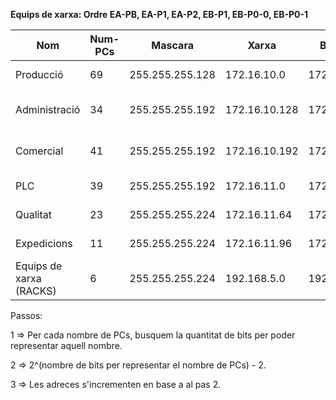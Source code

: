 **Equips de xarxa: Ordre EA-PB, EA-P1, EA-P2, EB-P1, EB-P0-0, EB-P0-1**

|Nom|Num-PCs|Mascara|Xarxa|Broadcast|Rang|Rang Usat|
|---|---|---|---|---|---|---|
|Producció|69|255.255.255.128|172.16.10.0|172.16.10.127|.1 a .126|.1 a .70|		
|Administració|34|255.255.255.192|172.16.10.128|172.16.10.191|.129 a .190|.129 a .163|		
|Comercial|41|255.255.255.192|172.16.10.192|172.16.10.255|.193 a .254|.193 a .234|		
|PLC|39|255.255.255.192|172.16.11.0|172.16.11.63|.1 a .62|.1 a .40|		
|Qualitat|23|255.255.255.224|172.16.11.64|172.16.11.95|.65 a .94|.65 a .88|		
|Expedicions|11|255.255.255.224|172.16.11.96|172.16.11.127|.97 a .126|.97 a .108|
|Equips de xarxa (RACKS)|6|255.255.255.224|192.168.5.0|192.168.5.255|.1 a .255|.1 a .7|


Passos:

1 => Per cada nombre de PCs, busquem la quantitat de bits per poder representar aquell nombre.

2 => 2^(nombre de bits per representar el nombre de PCs) - 2.

3 => Les adreces s'incrementen en base a al pas 2.
